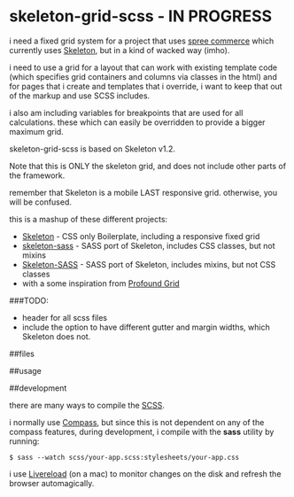 skeleton-grid-scss - IN PROGRESS
==================

i need a fixed grid system for a project that uses [spree commerce](http://spreecommerce.com/) which currently uses [Skeleton](http://www.getskeleton.com/), but in a kind of wacked way (imho).

i need to use a grid for a layout that can work with existing template code (which specifies grid containers and columns via classes in the html) and for pages that i create and templates that i override, i want to keep that out of the markup and use SCSS includes.

i also am including variables for breakpoints that are used for all calculations. these which can easily be overridden to provide a bigger maximum grid.

skeleton-grid-scss is based on Skeleton v1.2.

Note that this is ONLY the skeleton grid, and does not include other parts of the framework.

remember that Skeleton is a mobile LAST responsive grid. otherwise, you will be confused.

this is a mashup of these different projects:
* [Skeleton](https://github.com/dhg/Skeleton) - CSS only Boilerplate, including a responsive fixed grid
* [skeleton-sass](https://github.com/atomicpages/skeleton-sass) - SASS port of Skeleton, includes CSS classes, but not mixins
* [Skeleton-SASS](https://github.com/lazerwalker/Skeleton-SASS) - SASS port of Skeleton, includes mixins, but not CSS classes
* with a some inspiration from [Profound Grid](http://www.profoundgrid.com/)

###TODO:
* header for all scss files
* include the option to have different gutter and margin widths, which Skeleton does not.


##files



##usage

##development

there are many ways to compile the [SCSS](http://sass-lang.com/).

i normally use [Compass](http://compass-style.org/), but since this is not dependent on any of the compass features, during development, i compile with the __sass__ utility by running:
```
$ sass --watch scss/your-app.scss:stylesheets/your-app.css
```

i use [Livereload](http://livereload.com/) (on a mac) to monitor changes on the disk and refresh the browser automagically.


